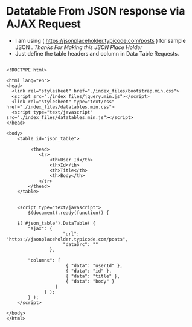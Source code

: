 # Datatable From JSON response via AJAX Request
* I am using ( https://jsonplaceholder.typicode.com/posts ) for sample JSON . _Thanks For Making this JSON Place Holder_
* Just define the table headers and column in Data Table Requests.

```

<!DOCTYPE html>

<html lang="en">
<head>
  <link rel="stylesheet" href="./index_files/bootstrap.min.css">
  <script src="./index_files/jquery.min.js"></script>
  <link rel="stylesheet" type="text/css" href="./index_files/datatables.min.css">
  <script type="text/javascript" src="./index_files/datatables.min.js"></script>
</head>

<body>
	<table id="json_table">
	
		 <thead>
            <tr>
                <th>User Id</th>
                <th>Id</th>
                <th>Title</th>
                <th>Body</th>
            </tr>
        </thead>
	</table>
  
  
	<script type="text/javascript">
		$(document).ready(function() {
		
    $('#json_table').DataTable( {
        "ajax": {
           			 "url": "https://jsonplaceholder.typicode.com/posts",
           			 "dataSrc": ""
        		},
      
        "columns": [
          			  { "data": "userId" },
         		      { "data": "id" },
        		      { "data": "title" },
                      { "data": "body" }
         		  ]
  			  } );
		} );
	</script>

</body>
</html>


```
